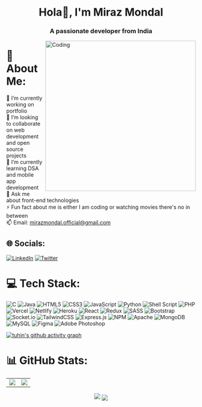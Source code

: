 <h1 align="center">Hola👋, I'm Miraz Mondal</h1>
<h3 align="center">A passionate developer from India</h3>

<img align="right" alt="Coding" width="400" src="https://camo.githubusercontent.com/40165a147c3dcea0fa1db780bb533fc5f98546ccfb9d5d05ddb2f429277f5348/68747470733a2f2f616e616c7974696373696e6469616d61672e636f6d2f77702d636f6e74656e742f75706c6f6164732f323031382f31322f646576656c6f7065722d6472696262626c652e676966">

# 💫 About Me:
🔭 I’m currently working on portfolio <br>👯 I’m looking to collaborate on web development and open source projects<br>🌱 I’m currently learning DSA and mobile app development<br>💬 Ask me about front-end technologies <br>⚡ Fun fact about me is either I am coding or watching movies there's no in between <br>📫 Email: mirazmondal.official@gmail.com


## 🌐 Socials:
[![LinkedIn](https://img.shields.io/badge/LinkedIn-%230077B5.svg?logo=linkedin&logoColor=white)](https://linkedin.com/in/miraz-mondal) [![Twitter](https://img.shields.io/badge/Twitter-%231DA1F2.svg?logo=Twitter&logoColor=white)](https://twitter.com/miraz-mondal) 

# 💻 Tech Stack:
![C](https://img.shields.io/badge/c-%2300599C.svg?style=flat-square&logo=c&logoColor=white) ![Java](https://img.shields.io/badge/java-%23ED8B00.svg?style=flat-square&logo=java&logoColor=white) ![HTML5](https://img.shields.io/badge/html5-%23E34F26.svg?style=flat-square&logo=html5&logoColor=white) ![CSS3](https://img.shields.io/badge/css3-%231572B6.svg?style=flat-square&logo=css3&logoColor=white) ![JavaScript](https://img.shields.io/badge/javascript-%23323330.svg?style=flat-square&logo=javascript&logoColor=%23F7DF1E) ![Python](https://img.shields.io/badge/python-3670A0?style=flat-square&logo=python&logoColor=ffdd54) ![Shell Script](https://img.shields.io/badge/shell_script-%23121011.svg?style=flat-square&logo=gnu-bash&logoColor=white) ![PHP](https://img.shields.io/badge/php-%23777BB4.svg?style=flat-square&logo=php&logoColor=white) ![Vercel](https://img.shields.io/badge/vercel-%23000000.svg?style=flat-square&logo=vercel&logoColor=white) ![Netlify](https://img.shields.io/badge/netlify-%23000000.svg?style=flat-square&logo=netlify&logoColor=#00C7B7) ![Heroku](https://img.shields.io/badge/heroku-%23430098.svg?style=flat-square&logo=heroku&logoColor=white) ![React](https://img.shields.io/badge/react-%2320232a.svg?style=flat-square&logo=react&logoColor=%2361DAFB) ![Redux](https://img.shields.io/badge/redux-%23593d88.svg?style=flat-square&logo=redux&logoColor=white) ![SASS](https://img.shields.io/badge/SASS-hotpink.svg?style=flat-square&logo=SASS&logoColor=white) ![Bootstrap](https://img.shields.io/badge/bootstrap-%23563D7C.svg?style=flat-square&logo=bootstrap&logoColor=white) ![Socket.io](https://img.shields.io/badge/Socket.io-black?style=flat-square&logo=socket.io&badgeColor=010101) ![TailwindCSS](https://img.shields.io/badge/tailwindcss-%2338B2AC.svg?style=flat-square&logo=tailwind-css&logoColor=white) ![Express.js](https://img.shields.io/badge/express.js-%23404d59.svg?style=flat-square&logo=express&logoColor=%2361DAFB) ![NPM](https://img.shields.io/badge/NPM-%23000000.svg?style=flat-square&logo=npm&logoColor=white) ![Apache](https://img.shields.io/badge/apache-%23D42029.svg?style=flat-square&logo=apache&logoColor=white) ![MongoDB](https://img.shields.io/badge/MongoDB-%234ea94b.svg?style=flat-square&logo=mongodb&logoColor=white) ![MySQL](https://img.shields.io/badge/mysql-%2300f.svg?style=flat-square&logo=mysql&logoColor=white) 	![Figma](https://img.shields.io/badge/figma-%23F24E1E.svg?style=flat-square&logo=figma&logoColor=white) ![Adobe Photoshop](https://img.shields.io/badge/adobephotoshop-%2331A8FF.svg?style=flat-square&logo=adobephotoshop&logoColor=white)

[![tuhin's github activity graph](https://activity-graph.herokuapp.com/graph?username=miraz-mondal&theme=green)](https://github.com/miraz-mondal/github-readme-activity-graph)

# 📊 GitHub Stats:

<table>
<tr>
<td>
<img src="https://github-readme-stats.vercel.app/api?username=miraz-mondal&include_all_commits=true&count_private=true&show_icons=true&line_height=20&theme=gotham"/>
<td><img src="https://github-readme-stats.vercel.app/api/top-langs?username=miraz-mondal&show_icons=true&locale=en&layout=compact&theme=gotham" />
</td>
</tr> 
</table>
<p align="center">
 <img src="https://github-profile-trophy.vercel.app/?username=miraz-mondal" />
<img align="center" src="http://github-readme-streak-stats.herokuapp.com?user=miraz-mondal&theme=gotham"/>
</p>

